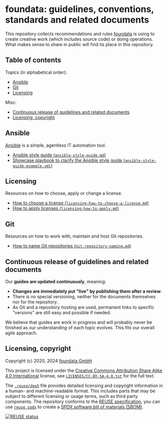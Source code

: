 # foundata: guidelines, conventions, standards and related documents

This repository collects recommendations and rules [foundata](https://foundata.com/) is using to create creative work (which includes source code) or doing operations. What makes sense to share in public will find its place in this repository.


## Table of contents

Topics (in alphabetical order):
* [Ansible](#ansible)
* [Git](#git)
* [Licensing](#licensing)

Misc:
* [Continuous release of guidelines and related documents](#continuous-release)
* [Licensing, copyright](#licensing-copyright)


## Ansible<a id="ansible"></a>

[Ansible](https://www.ansible.com/) is a simple, agentless IT automation tool.

* [Ansible style guide (`ansible-style-guide.md`)](./ansible-style-guide.md)
* [Showcase playbook to clarify the Ansible style guide (`ansible-style-guide-example.yml`)](./ansible-style-guide-example.yml)


## Licensing<a id="licensing"></a>

Resources on how to choose, apply or change a license.

* [How to choose a license (`licensing-how-to-choose-a-license.md`)](./licensing-how-to-choose-a-license.md)
* [How to apply licenses (`licensing-how-to-apply.md`)](./licensing-how-to-apply.md)


## Git <a id="git"></a>

Resources on how to work with, maintain and host Git repositories.

* [How to name Git repositories (`git-repository-naming.md`)](./git-repository-naming.md)


## Continuous release of guidelines and related documents<a id="continuous-release"></a>

Our **guides are updated continuously**, meaning:

* **Changes are immediately put "live" by publishing them after a review**.
* There is no special versioning, neither for the documents themselves nor for the repository.
* As Git and a repository hosting are used, permanent links to specific "versions" are still easy and possible if needed.

We believe that guides are work in progress and will probably never be finished as our understanding of each topic evolves. This fits our overall agile approach.


## Licensing, copyright<a id="licensing-copyright"></a>

<!--REUSE-IgnoreStart-->
Copyright (c) 2020, 2024 [foundata GmbH](https://foundata.com/)

This project is licensed under the [Creative Commons Attribution Share Alike 4.0 International](https://creativecommons.org/licenses/by-sa/4.0/deed) license, see [`LICENSES/CC-BY-SA-4.0.txt`](./LICENSES/CC-BY-SA-4.0.txt) for the full text.

The [`.reuse/dep5`](.reuse/dep5) file provides detailed licensing and copyright information in a human- and machine-readable format. This includes parts that may be subject to different licensing or usage terms, such as third party components. The repository conforms to the [REUSE specification](https://reuse.software/spec/), you can use [`reuse spdx`](https://reuse.readthedocs.io/en/latest/readme.html#cli) to create a [SPDX software bill of materials (SBOM)](https://en.wikipedia.org/wiki/Software_Package_Data_Exchange).
<!--REUSE-IgnoreEnd-->

[![REUSE status](https://api.reuse.software/badge/github.com/foundata/guidelines)](https://api.reuse.software/info/github.com/foundata/guidelines)
